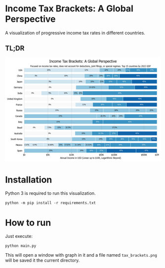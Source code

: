 # Income Tax Brackets: A Global Perspective

A visualization of progressive income tax rates in different countries.

## TL;DR
![Tax Brackets](tax_brackets.png)

# Installation

Python 3 is required to run this visualization.

```shell
python -m pip install -r requirements.txt
```

# How to run

Just execute:

```shell
python main.py
```

This will open a window with graph in it and a file named `tax_brackets.png` will be saved it the current directory.

# 